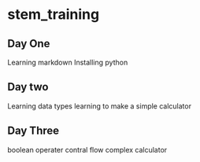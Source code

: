 # stem_training
## Day One
Learning markdown
Installing python

## Day two
Learning data types
learning to make a simple calculator

## Day Three
boolean operater
contral flow
complex calculator


